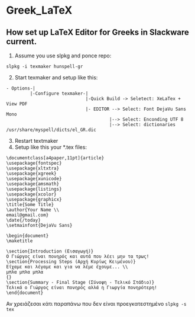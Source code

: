 # Greek_LaTeX
How set up LaTeX Editor for Greeks in Slackware current.
---

1. Assume you use slpkg and ponce repo:
```
slpkg -i texmaker hunspell-gr
```
2. Start texmaker and setup like this:
  ```
 - Options-|
           |-Configure texmaker-|
                                |-Quick Build -> Seletect: XeLaTex + View PDF
                                |- EDITOR --> Select: Font DejaVu Sans Mono
                                         |--> Select: Enconding UTF 8
                                         |--> Select: dictionaries /usr/share/myspell/dicts/el_GR.dic
```

3. Restart textmaker
4. Setup like this your *.tex files:
```
\documentclass[a4paper,11pt]{article}
\usepackage{fontspec}
\usepackage{xltxtra}
\usepackage{xgreek}
\usepackage{xunicode}
\usepackage{amsmath}
\usepackage{listings}
\usepackage{xcolor}
\usepackage{graphicx}
\title{Some Title}
\author{Your Name \\
email@gmail.com}
\date{/today} 
\setmainfont{DejaVu Sans}

\begin{document}
\maketitle

\section{Introduction (Εισαγωγή)}
Ο Γιώργος είναι πονηρός και αυτά που λέει μην τα τρως!
\section{Processing Steps (Αρχή Κυρίως Κειμένου)}
Είχαμε και λέγαμε και για να λέμε έχουμε... \\
μπλα μπλα μπλα
{}
\section{Summary - Final Stage (Σύνοψη - Τελικό Στάδιο)}
Τελικά ο Γιώργος είναι πονηρός αλλά η Γιωργία πονηρότερη!
\end{document}
```
Αν χρειάζεσαι κάτι παραπάνω που δεν είναι προεγκατεστημένο `slpkg -s tex`

